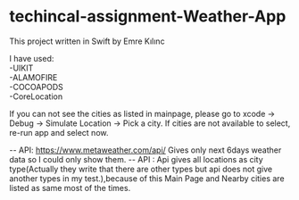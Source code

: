 # techincal-assignment-Weather-App


This project written in Swift by Emre Kılınc <br>

I have used: <br>
  -UIKIT  <br>
  -ALAMOFIRE <br>
  -COCOAPODS <br>
  -CoreLocation <br>
  
  
If you can not see the cities as listed in mainpage, please go to xcode -> Debug -> Simulate Location -> Pick a city. If cities are not available to select, re-run app and select now. <br>

-- API: https://www.metaweather.com/api/ Gives only next 6days weather data so I could only show them.
-- API : Api gives all locations as city type(Actually they write that there are other types but api does not give another types in my test.),because of this Main Page and Nearby cities are listed as same most of the times.


